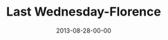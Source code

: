 ---
layout: message
category: message
series: "Go Forth"
title: "Last Wednesday-Florence"
date: 2013-08-28-00-00
message_id: 813
audio: "http://s3.amazonaws.com/crossroads-media/media/legacy/mp3/082813_flo_lw.mp3"
audio-duration: "33:13"
explicit: "N"
---